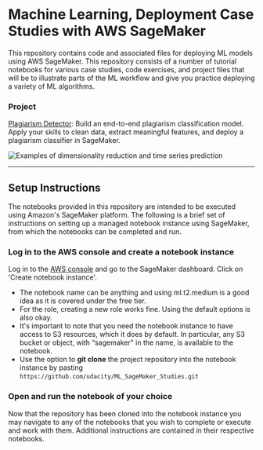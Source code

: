 # Machine Learning, Deployment Case Studies with AWS SageMaker

This repository contains code and associated files for deploying ML models using AWS SageMaker. This repository consists of a number of tutorial notebooks for various case studies, code exercises, and project files that will be to illustrate parts of the ML workflow and give you practice deploying a variety of ML algorithms.


### Project

[Plagiarism Detector](https://github.com/udacity/ML_SageMaker_Studies/tree/master/Project_Plagiarism_Detection): Build an end-to-end plagiarism classification model. Apply your skills to clean data, extract meaningful features, and deploy a plagiarism classifier in SageMaker.

![Examples of dimensionality reduction and time series prediction](./Time_Series_Forecasting/notebook_ims/example_applications.png)

---

## Setup Instructions

The notebooks provided in this repository are intended to be executed using Amazon's SageMaker platform. The following is a brief set of instructions on setting up a managed notebook instance using SageMaker, from which the notebooks can be completed and run.

### Log in to the AWS console and create a notebook instance

Log in to the [AWS console](https://console.aws.amazon.com) and go to the SageMaker dashboard. Click on 'Create notebook instance'.
* The notebook name can be anything and using ml.t2.medium is a good idea as it is covered under the free tier. 
* For the role, creating a new role works fine. Using the default options is also okay. 
* It's important to note that you need the notebook instance to have access to S3 resources, which it does by default. In particular, any S3 bucket or object, with “sagemaker" in the name, is available to the notebook.
* Use the option to **git clone** the project repository into the notebook instance by pasting `https://github.com/udacity/ML_SageMaker_Studies.git`

### Open and run the notebook of your choice

Now that the repository has been cloned into the notebook instance you may navigate to any of the notebooks that you wish to complete or execute and work with them. Additional instructions are contained in their respective notebooks.
